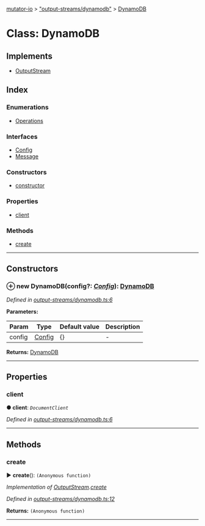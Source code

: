 [mutator-io](../README.md) > ["output-streams/dynamodb"](../modules/_output_streams_dynamodb_.md) > [DynamoDB](../classes/_output_streams_dynamodb_.dynamodb.md)



# Class: DynamoDB

## Implements

* [OutputStream](../interfaces/_output_streams_index_.outputstream.md)

## Index

### Enumerations

* [Operations](../enums/_output_streams_dynamodb_.dynamodb.operations.md)


### Interfaces

* [Config](../interfaces/_output_streams_dynamodb_.dynamodb.config.md)
* [Message](../interfaces/_output_streams_dynamodb_.dynamodb.message.md)


### Constructors

* [constructor](_output_streams_dynamodb_.dynamodb.md#constructor)


### Properties

* [client](_output_streams_dynamodb_.dynamodb.md#client)


### Methods

* [create](_output_streams_dynamodb_.dynamodb.md#create)



---
## Constructors
<a id="constructor"></a>


### ⊕ **new DynamoDB**(config?: *[Config](../interfaces/_output_streams_dynamodb_.dynamodb.config.md)*): [DynamoDB](_output_streams_dynamodb_.dynamodb.md)



*Defined in [output-streams/dynamodb.ts:6](https://github.com/AnalyticsFire/mutator-io/blob/master/src/output-streams/dynamodb.ts#L6)*



**Parameters:**

| Param | Type | Default value | Description |
| ------ | ------ | ------ | ------ |
| config | [Config](../interfaces/_output_streams_dynamodb_.dynamodb.config.md)  |  {} |   - |





**Returns:** [DynamoDB](_output_streams_dynamodb_.dynamodb.md)

---


## Properties
<a id="client"></a>

###  client

**●  client**:  *`DocumentClient`* 

*Defined in [output-streams/dynamodb.ts:6](https://github.com/AnalyticsFire/mutator-io/blob/master/src/output-streams/dynamodb.ts#L6)*





___


## Methods
<a id="create"></a>

###  create

► **create**(): `(Anonymous function)`




*Implementation of [OutputStream](../interfaces/_output_streams_index_.outputstream.md).[create](../interfaces/_output_streams_index_.outputstream.md#create)*

*Defined in [output-streams/dynamodb.ts:12](https://github.com/AnalyticsFire/mutator-io/blob/master/src/output-streams/dynamodb.ts#L12)*





**Returns:** `(Anonymous function)`





___



